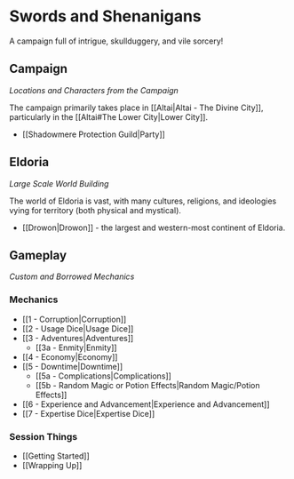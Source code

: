 # Swords and Shenanigans

A campaign full of intrigue, skullduggery, and vile sorcery!
## Campaign

*Locations and Characters from the Campaign*

The campaign primarily takes place in [[Altai|Altai - The Divine City]], particularly in the [[Altai#The Lower City|Lower City]].

- [[Shadowmere Protection Guild|Party]]
## Eldoria

*Large Scale World Building*

The world of Eldoria is vast, with many cultures, religions, and ideologies vying for territory (both physical and mystical). 

- [[Drowon|Drowon]] - the largest and western-most continent of Eldoria.
## Gameplay

*Custom and Borrowed Mechanics*

### Mechanics

* [[1 - Corruption|Corruption]] 
* [[2 - Usage Dice|Usage Dice]]
* [[3 - Adventures|Adventures]]
	* [[3a - Enmity|Enmity]]
* [[4 - Economy|Economy]]
* [[5 - Downtime|Downtime]]
	* [[5a - Complications|Complications]]
	* [[5b - Random Magic or Potion Effects|Random Magic/Potion Effects]]
* [[6 - Experience and Advancement|Experience and Advancement]]
* [[7 - Expertise Dice|Expertise Dice]]

### Session Things

- [[Getting Started]]
- [[Wrapping Up]]